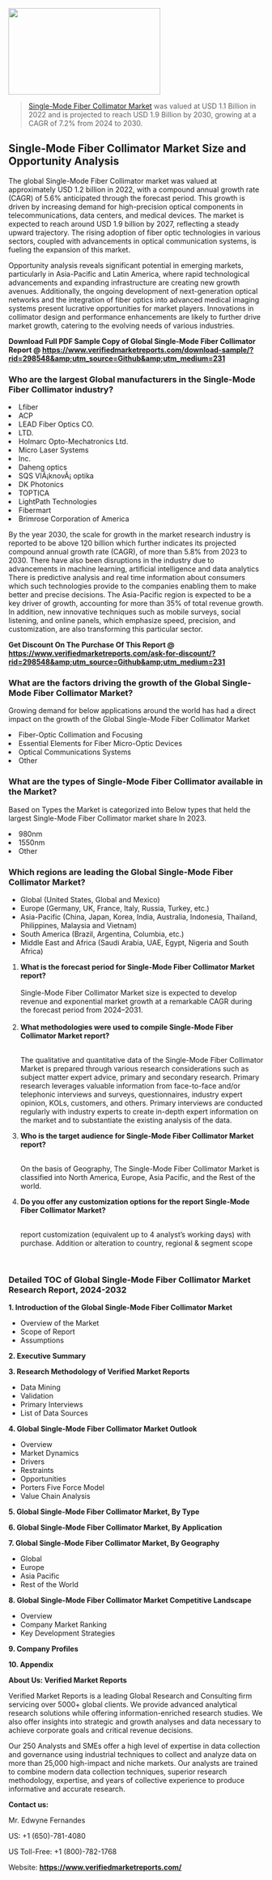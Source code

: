<img src="https://ffe5etoiles.com/wp-content/uploads/2024/12/MST1-300x171.png" alt="" width="300" height="171" class="alignnone size-medium wp-image-20088" /><blockquote><p><p><a href="https://www.verifiedmarketreports.com/download-sample/?rid=298548&utm_source=Github&utm_medium=231" target="_blank">Single-Mode Fiber Collimator Market</a> was valued at USD 1.1 Billion in 2022 and is projected to reach USD 1.9 Billion by 2030, growing at a CAGR of 7.2% from 2024 to 2030.</p></blockquote><p><h2>Single-Mode Fiber Collimator Market Size and Opportunity Analysis</h2><p>The global Single-Mode Fiber Collimator market was valued at approximately USD 1.2 billion in 2022, with a compound annual growth rate (CAGR) of 5.6% anticipated through the forecast period. This growth is driven by increasing demand for high-precision optical components in telecommunications, data centers, and medical devices. The market is expected to reach around USD 1.9 billion by 2027, reflecting a steady upward trajectory. The rising adoption of fiber optic technologies in various sectors, coupled with advancements in optical communication systems, is fueling the expansion of this market.</p><p>Opportunity analysis reveals significant potential in emerging markets, particularly in Asia-Pacific and Latin America, where rapid technological advancements and expanding infrastructure are creating new growth avenues. Additionally, the ongoing development of next-generation optical networks and the integration of fiber optics into advanced medical imaging systems present lucrative opportunities for market players. Innovations in collimator design and performance enhancements are likely to further drive market growth, catering to the evolving needs of various industries.</p></p><p class=""><strong>Download Full PDF Sample Copy of Global Single-Mode Fiber Collimator Report @ <a href="https://www.verifiedmarketreports.com/download-sample/?rid=298548&amp;utm_source=Github&amp;utm_medium=231" target="_blank">https://www.verifiedmarketreports.com/download-sample/?rid=298548&amp;utm_source=Github&amp;utm_medium=231</a></strong></p><h3 id="" class="">Who are the largest Global manufacturers in the Single-Mode Fiber Collimator industry?</h3><p><li>Lfiber</li><li> ACP</li><li> LEAD Fiber Optics CO.</li><li>LTD.</li><li> Holmarc Opto-Mechatronics Ltd.</li><li> Micro Laser Systems</li><li> Inc.</li><li> Daheng optics</li><li> SQS VlÃ¡knovÃ¡ optika</li><li> DK Photonics</li><li> TOPTICA</li><li> LightPath Technologies</li><li> Fibermart</li><li> Brimrose Corporation of America</li></p><div class=""><div class="" dir="" data-message-author-role="" data-message-id="" data-message-model-slug=""><div class=""><div class=""><div class=""><div class="" dir="" data-message-author-role="" data-message-id="" data-message-model-slug=""><div class=""><div class=""><p>By the year 2030, the scale for growth in the market research industry is reported to be above 120 billion which further indicates its projected compound annual growth rate (CAGR), of more than 5.8% from 2023 to 2030. There have also been disruptions in the industry due to advancements in machine learning, artificial intelligence and data analytics There is predictive analysis and real time information about consumers which such technologies provide to the companies enabling them to make better and precise decisions. The Asia-Pacific region is expected to be a key driver of growth, accounting for more than 35% of total revenue growth. In addition, new innovative techniques such as mobile surveys, social listening, and online panels, which emphasize speed, precision, and customization, are also transforming this particular sector.</p><p><strong>Get Discount On The Purchase Of This Report @&nbsp; <a href="https://www.verifiedmarketreports.com/ask-for-discount/?rid=298548&amp;utm_source=Github&amp;utm_medium=231" target="_blank">https://www.verifiedmarketreports.com/ask-for-discount/?rid=298548&amp;utm_source=Github&amp;utm_medium=231</a></strong></p></div></div></div></div></div></div></div></div><h3 id="" class="">What are the factors driving the growth of the Global Single-Mode Fiber Collimator Market?</h3><p id="" class="">Growing demand for below applications around the world has had a direct impact on the growth of the Global Single-Mode Fiber Collimator Market</p><p id="" class=""><li>Fiber-Optic Collimation and Focusing</li><li> Essential Elements for Fiber Micro-Optic Devices</li><li> Optical Communications Systems</li><li> Other</li></p><h3 id="" class="">What are the types of Single-Mode Fiber Collimator available in the Market?</h3><p id="" class="">Based on Types the Market is categorized into Below types that held the largest Single-Mode Fiber Collimator market share In 2023.</p><p id="" class=""><li>980nm</li><li> 1550nm</li><li> Other</li></p><h3 id="" class="">Which regions are leading the Global Single-Mode Fiber Collimator Market?</h3><ul><li>Global (United States, Global and Mexico)</li><li>Europe (Germany, UK, France, Italy, Russia, Turkey, etc.)</li><li>Asia-Pacific (China, Japan, Korea, India, Australia, Indonesia, Thailand, Philippines, Malaysia and Vietnam)</li><li>South America (Brazil, Argentina, Columbia, etc.)</li><li>Middle East and Africa (Saudi Arabia, UAE, Egypt, Nigeria and South Africa)</li></ul><p><ol><li><strong>What is the forecast period for Single-Mode Fiber Collimator Market report?<br /></strong><br /><span data-sheets-root="1" data-sheets-value="{&quot;1&quot;:2,&quot;2&quot;:&quot;XXXX size is expected to develop revenue and exponential market growth at a remarkable CAGR during the forecast period from 2024&ndash;2030.&quot;}" data-sheets-userformat="{&quot;2&quot;:12674,&quot;4&quot;:{&quot;1&quot;:2,&quot;2&quot;:16776960},&quot;10&quot;:2,&quot;11&quot;:0,&quot;15&quot;:&quot;Arial&quot;,&quot;16&quot;:12}">Single-Mode Fiber Collimator Market size is expected to develop revenue and exponential market growth at a remarkable CAGR during the forecast period from 2024&ndash;2031.</span><br /><br /></li><li><strong>What methodologies were used to compile Single-Mode Fiber Collimator Market report?<br /><br /></strong><p>The qualitative and quantitative data of the&nbsp;Single-Mode Fiber Collimator Market is prepared through various research considerations such as subject matter expert advice, primary and secondary research. Primary research leverages valuable information from face-to-face and/or telephonic interviews and surveys, questionnaires, industry expert opinion, KOLs, customers, and others. Primary interviews are conducted regularly with industry experts to create in-depth expert information on the market and to substantiate the existing analysis of the data.&nbsp;</p></li><li><strong>Who is the target audience for Single-Mode Fiber Collimator Market report?<br /><br /></strong><p>On the basis of Geography, The&nbsp;Single-Mode Fiber Collimator Market is classified into North America, Europe, Asia Pacific, and the Rest of the world.</p></li><li><strong>Do you offer any customization options for the report Single-Mode Fiber Collimator Market?<br /><br /></strong><p>report customization (equivalent up to 4 analyst&rsquo;s working days) with purchase. Addition or alteration to country, regional &amp; segment scope</p><p>&nbsp;</p></li></ol></p><h3 id="" class="">Detailed TOC of Global Single-Mode Fiber Collimator Market Research Report, 2024-2032</h3><p id="" class=""><strong>1. Introduction of the Global Single-Mode Fiber Collimator Market</strong></p><ul><li>Overview of the Market</li><li>Scope of Report</li><li>Assumptions</li></ul><p id="" class=""><strong>2. Executive Summary</strong></p><p id="" class=""><strong>3. Research Methodology of&nbsp;Verified Market Reports</strong></p><ul><li>Data Mining</li><li>Validation</li><li>Primary Interviews</li><li>List of Data Sources</li></ul><p id="" class=""><strong>4. Global Single-Mode Fiber Collimator Market Outlook</strong></p><ul><li>Overview</li><li>Market Dynamics</li><li>Drivers</li><li>Restraints</li><li>Opportunities</li><li>Porters Five Force Model</li><li>Value Chain Analysis</li></ul><p id="" class=""><strong>5. Global Single-Mode Fiber Collimator Market, By&nbsp;Type</strong></p><p id="" class=""><strong>6. Global Single-Mode Fiber Collimator Market, By Application</strong></p><p id="" class=""><strong>7. Global Single-Mode Fiber Collimator Market, By Geography</strong></p><ul><li>Global</li><li>Europe</li><li>Asia Pacific</li><li>Rest of the World</li></ul><p id="" class=""><strong>8. Global Single-Mode Fiber Collimator Market Competitive Landscape</strong></p><ul><li>Overview</li><li>Company Market Ranking</li><li>Key Development Strategies</li></ul><p id="" class=""><strong>9. Company Profiles</strong></p><p id="" class=""><strong>10. Appendix</strong></p><p id="" class=""><strong>About Us: Verified Market Reports</strong></p><p id="" class="">Verified Market Reports is a leading Global Research and Consulting firm servicing over 5000+ global clients. We provide advanced analytical research solutions while offering information-enriched research studies. We also offer insights into strategic and growth analyses and data necessary to achieve corporate goals and critical revenue decisions.</p><p id="" class="">Our 250 Analysts and SMEs offer a high level of expertise in data collection and governance using industrial techniques to collect and analyze data on more than 25,000 high-impact and niche markets. Our analysts are trained to combine modern data collection techniques, superior research methodology, expertise, and years of collective experience to produce informative and accurate research.</p><p id="" class=""><strong>Contact us:</strong></p><p id="" class="">Mr. Edwyne Fernandes</p><p id="" class="">US: +1 (650)-781-4080</p><p id="" class="">US Toll-Free: +1 (800)-782-1768</p><p id="" class="">Website: <a target="" data-test-app-aware-link=""><strong>https://www.verifiedmarketreports.com/</strong></a></p>
